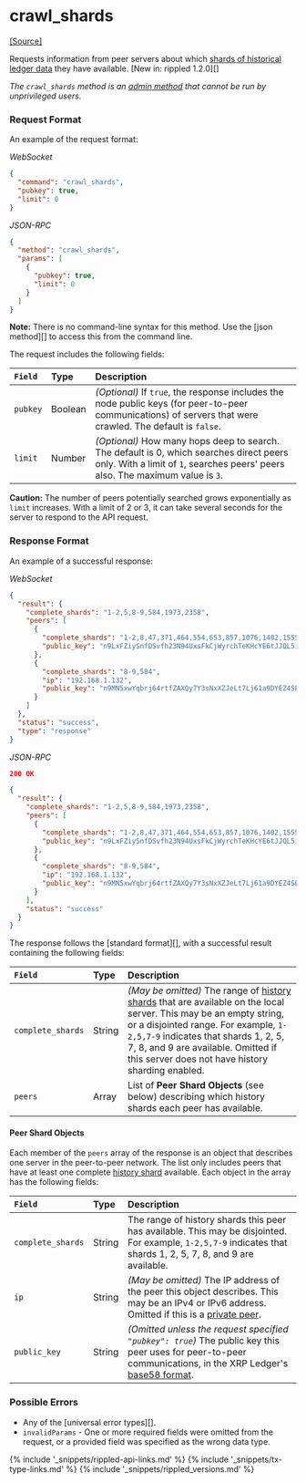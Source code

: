 # crawl_shards
[[Source]<br>](https://github.com/ripple/rippled/blob/master/src/ripple/rpc/handlers/CrawlShards.cpp "Source")

Requests information from peer servers about which [shards of historical ledger data](history-sharding.html) they have available. [New in: rippled 1.2.0][]

_The `crawl_shards` method is an [admin method](admin-rippled-methods.html) that cannot be run by unprivileged users._

### Request Format

An example of the request format:

<!-- MULTICODE_BLOCK_START -->

*WebSocket*

```json
{
  "command": "crawl_shards",
  "pubkey": true,
  "limit": 0
}
```

*JSON-RPC*

```json
{
  "method": "crawl_shards",
  "params": [
    {
      "pubkey": true,
      "limit": 0
    }
  ]
}
```

<!-- MULTICODE_BLOCK_END -->

**Note:** There is no command-line syntax for this method. Use the [json method][] to access this from the command line.

The request includes the following fields:

| `Field`  | Type    | Description                                             |
|:---------|:--------|:--------------------------------------------------------|
| `pubkey` | Boolean | _(Optional)_ If `true`, the response includes the node public keys (for peer-to-peer communications) of servers that were crawled. The default is `false`. |
| `limit`  | Number  | _(Optional)_ How many hops deep to search. The default is 0, which searches direct peers only. With a limit of `1`, searches peers' peers also. The maximum value is `3`. |

**Caution:** The number of peers potentially searched grows exponentially as `limit` increases. With a limit of 2 or 3, it can take several seconds for the server to respond to the API request.


### Response Format

An example of a successful response:

<!-- MULTICODE_BLOCK_START -->

*WebSocket*

```json
{
  "result": {
    "complete_shards": "1-2,5,8-9,584,1973,2358",
    "peers": [
      {
        "complete_shards": "1-2,8,47,371,464,554,653,857,1076,1402,1555,1708,1813,1867",
        "public_key": "n9LxFZiySnfDSvfh23N94UxsFkCjWyrchTeKHcYE6tJJQL5iejb2"
      },
      {
        "complete_shards": "8-9,584",
        "ip": "192.168.1.132",
        "public_key": "n9MN5xwYqbrj64rtfZAXQy7Y3sNxXZJeLt7Lj61a9DYEZ4SE2tQQ"
      }
    ]
  },
  "status": "success",
  "type": "response"
}
```


*JSON-RPC*

```json
200 OK

{
  "result": {
    "complete_shards": "1-2,5,8-9,584,1973,2358",
    "peers": [
      {
        "complete_shards": "1-2,8,47,371,464,554,653,857,1076,1402,1555,1708,1813,1867",
        "public_key": "n9LxFZiySnfDSvfh23N94UxsFkCjWyrchTeKHcYE6tJJQL5iejb2"
      },
      {
        "complete_shards": "8-9,584",
        "ip": "192.168.1.132",
        "public_key": "n9MN5xwYqbrj64rtfZAXQy7Y3sNxXZJeLt7Lj61a9DYEZ4SE2tQQ"
      }
    ],
    "status": "success"
  }
}
```


<!-- MULTICODE_BLOCK_END -->

The response follows the [standard format][], with a successful result containing the following fields:

| `Field`           | Type   | Description                                     |
|:------------------|:-------|:------------------------------------------------|
| `complete_shards` | String | _(May be omitted)_ The range of [history shards](history-sharding.html) that are available on the local server. This may be an empty string, or a disjointed range. For example, `1-2,5,7-9` indicates that shards 1, 2, 5, 7, 8, and 9 are available. Omitted if this server does not have history sharding enabled. |
| `peers`           | Array  | List of **Peer Shard Objects** (see below) describing which history shards each peer has available. |

#### Peer Shard Objects

Each member of the `peers` array of the response is an object that describes one server in the peer-to-peer network. The list only includes peers that have at least one complete [history shard](history-sharding.html) available. Each object in the array has the following fields:


| `Field`   | Type   | Description                                             |
|:----------|:-------|:--------------------------------------------------------|
| `complete_shards` | String | The range of history shards this peer has available. This may be disjointed. For example, `1-2,5,7-9` indicates that shards 1, 2, 5, 7, 8, and 9 are available. |
| `ip` | String | _(May be omitted)_ The IP address of the peer this object describes. This may be an IPv4 or IPv6 address. Omitted if this is a [private peer](peer-protocol.html#private-peers). |
| `public_key` | String | _(Omitted unless the request specified `"pubkey": true`)_ The public key this peer uses for peer-to-peer communications, in the XRP Ledger's [base58 format](base58-encodings.html). |


### Possible Errors

- Any of the [universal error types][].
- `invalidParams` - One or more required fields were omitted from the request, or a provided field was specified as the wrong data type.


<!--{# common link defs #}-->
{% include '_snippets/rippled-api-links.md' %}
{% include '_snippets/tx-type-links.md' %}
{% include '_snippets/rippled_versions.md' %}

